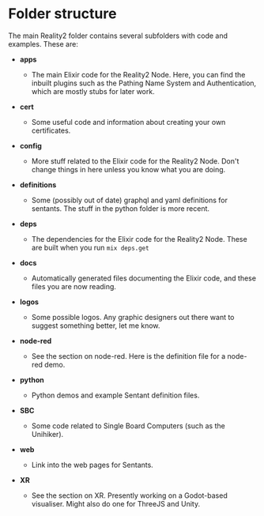 # Folder structure

The main Reality2 folder contains several subfolders with code and examples.  These are:

- **apps**

  - The main Elixir code for the Reality2 Node.  Here, you can find the inbuilt plugins such as the Pathing Name System and Authentication, which are mostly stubs for later work.

- **cert**

  - Some useful code and information about creating your own certificates.

- **config**

  - More stuff related to the Elixir code for the Reality2 Node.  Don't change things in here unless you know what you are doing.

- **definitions**

  - Some (possibly out of date) graphql and yaml definitions for sentants.  The stuff in the python folder is more recent.

- **deps**

  - The dependencies for the Elixir code for the Reality2 Node.  These are built when you run `mix deps.get`

- **docs**

  - Automatically generated files documenting the Elixir code, and these files you are now reading.

- **logos**

  - Some possible logos.  Any graphic designers out there want to suggest something better, let me know.

- **node-red**

  - See the section on node-red.  Here is the definition file for a node-red demo.

- **python**

  - Python demos and example Sentant definition files.

- **SBC**

  - Some code related to Single Board Computers (such as the Unihiker).

- **web**

  - Link into the web pages for Sentants.

- **XR**

  - See the section on XR.  Presently working on a Godot-based visualiser.  Might also do one for ThreeJS and Unity.
